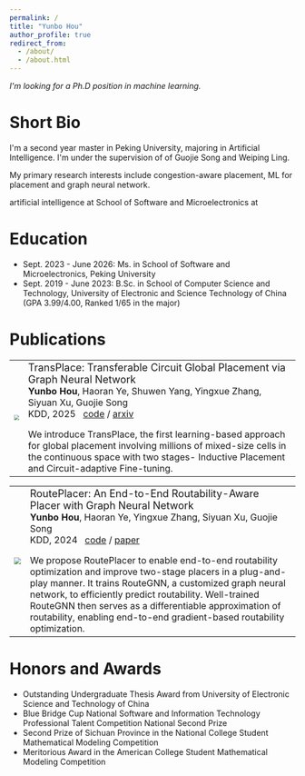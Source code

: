 ```yaml
---
permalink: /
title: "Yunbo Hou"
author_profile: true
redirect_from: 
  - /about/
  - /about.html
---
```



_I'm looking for a Ph.D position in machine learning._


Short Bio
======

I'm a second year master in Peking University, majoring in Artificial Intelligence. I'm under the supervision of of Guojie Song and Weiping Ling.


My primary research interests include congestion-aware placement, ML for placement and graph neural network.

artificial intelligence at School of Software and Microelectronics at 

Education
======

- Sept. 2023 - June 2026: Ms. in School of Software and Microelectronics, Peking University
- Sept. 2019 - June 2023: B.Sc. in School of Computer Science and Technology, University of Electronic and Science Technology of China (GPA 3.99/4.00, Ranked 1/65 in the major)

Publications
======


<table border="0">
 <tr>
    <td> <img src="https://sorarain.github.io/_pages/TransPlace.jpg"  style="zoom: 55%;" /> </td>
    <td> 
      <div class="paper-entry">
        <div class="paper-title"><font size="4">TransPlace: Transferable Circuit Global Placement via Graph Neural Network</font></div>
        <div class="paper-authors"><b>Yunbo Hou</b>, Haoran Ye, Shuwen Yang, Yingxue Zhang, Siyuan Xu, Guojie Song</div>
        <div class="paper-info">KDD, 2025 &nbsp; 
            <span class="inline-links">
                <a href="https://github.com/sorarain/TransPlace">code</a> / <a href="https://arxiv.org/abs/2501.05667">arxiv</a>
            </span>
        </div>
        <p></p>
        <div class="paper-abstract">
            We introduce TransPlace, the first learning-based approach for global placement involving millions of mixed-size cells in the continuous space with two stages- Inductive Placement and Circuit-adaptive Fine-tuning.
        </div>
      </div>
    </td>
 </tr>
</table>

<table border="0">
 <tr>
    <td> <img src="https://sorarain.github.io/_pages/RoutePlacer.jpg"  style="zoom: 75%;" /> </td>
    <td> 
      <div class="paper-entry">
        <div class="paper-title"><font size="4">RoutePlacer: An End-to-End Routability-Aware Placer with Graph Neural Network</font></div>
        <div class="paper-authors"><b>Yunbo Hou</b>, Haoran Ye, Yingxue Zhang, Siyuan Xu, Guojie Song</div>
        <div class="paper-info">KDD, 2024 &nbsp; 
            <span class="inline-links">
                <a href="https://github.com/sorarain/RoutePlacer">code</a> / <a href="https://doi.org/10.1145/3637528.3671895">paper</a>
            </span>
        </div>
          <p></p>
        <div class="paper-abstract">
            We propose RoutePlacer to enable end-to-end routability optimization and improve two-stage placers in a plug-and-play manner. It trains RouteGNN, a customized graph neural network, to efficiently predict routability. Well-trained RouteGNN then serves as a differentiable approximation of routability, enabling end-to-end gradient-based routability optimization.
        </div>
      </div>
    </td>
 </tr>
</table>

Honors and Awards
======

- Outstanding Undergraduate Thesis Award from University of Electronic Science and Technology of China
- Blue Bridge Cup National Software and Information Technology Professional Talent Competition National Second Prize
- Second Prize of Sichuan Province in the National College Student Mathematical Modeling Competition
- Meritorious Award in the American College Student Mathematical Modeling Competition

<!-- Create content & metadata
------
For site content, there is one markdown file for each type of content, which are stored in directories like _publications, _talks, _posts, _teaching, or _pages. For example, each talk is a markdown file in the [_talks directory](https://github.com/academicpages/academicpages.github.io/tree/master/_talks). At the top of each markdown file is structured data in YAML about the talk, which the theme will parse to do lots of cool stuff. The same structured data about a talk is used to generate the list of talks on the [Talks page](https://academicpages.github.io/talks), each [individual page](https://academicpages.github.io/talks/2012-03-01-talk-1) for specific talks, the talks section for the [CV page](https://academicpages.github.io/cv), and the [map of places you've given a talk](https://academicpages.github.io/talkmap.html) (if you run this [python file](https://github.com/academicpages/academicpages.github.io/blob/master/talkmap.py) or [Jupyter notebook](https://github.com/academicpages/academicpages.github.io/blob/master/talkmap.ipynb), which creates the HTML for the map based on the contents of the _talks directory).

**Markdown generator**

The repository includes [a set of Jupyter notebooks](https://github.com/academicpages/academicpages.github.io/tree/master/markdown_generator
) that converts a CSV containing structured data about talks or presentations into individual markdown files that will be properly formatted for the Academic Pages template. The sample CSVs in that directory are the ones I used to create my own personal website at stuartgeiger.com. My usual workflow is that I keep a spreadsheet of my publications and talks, then run the code in these notebooks to generate the markdown files, then commit and push them to the GitHub repository.

How to edit your site's GitHub repository
------
Many people use a git client to create files on their local computer and then push them to GitHub's servers. If you are not familiar with git, you can directly edit these configuration and markdown files directly in the github.com interface. Navigate to a file (like [this one](https://github.com/academicpages/academicpages.github.io/blob/master/_talks/2012-03-01-talk-1.md) and click the pencil icon in the top right of the content preview (to the right of the "Raw | Blame | History" buttons). You can delete a file by clicking the trashcan icon to the right of the pencil icon. You can also create new files or upload files by navigating to a directory and clicking the "Create new file" or "Upload files" buttons. 

Example: editing a markdown file for a talk
![Editing a markdown file for a talk](/images/editing-talk.png)

For more info
------
More info about configuring Academic Pages can be found in [the guide](https://academicpages.github.io/markdown/), the [growing wiki](https://github.com/academicpages/academicpages.github.io/wiki), and you can always [ask a question on GitHub](https://github.com/academicpages/academicpages.github.io/discussions). The [guides for the Minimal Mistakes theme](https://mmistakes.github.io/minimal-mistakes/docs/configuration/) (which this theme was forked from) might also be helpful. -->
